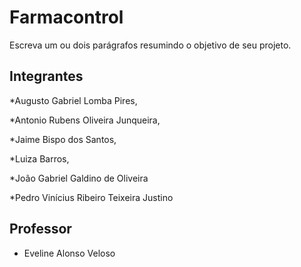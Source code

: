 # Farmacontrol

Escreva um ou dois parágrafos resumindo o objetivo de seu projeto.

## Integrantes

*Augusto Gabriel Lomba Pires,

*Antonio Rubens Oliveira Junqueira,

*Jaime Bispo dos Santos,

*Luiza Barros,

*João Gabriel Galdino de Oliveira

*Pedro Vinícius Ribeiro Teixeira Justino

## Professor

* Eveline Alonso Veloso
